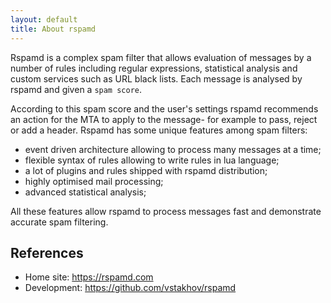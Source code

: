 ```yaml
---
layout: default
title: About rspamd
---
```


Rspamd is a complex spam filter that allows evaluation of messages by a number of
rules including regular expressions, statistical analysis and custom services
such as URL black lists. Each message is analysed by rspamd and given a `spam score`. 

According to this spam score and the user's settings rspamd recommends an action for
the MTA to apply to the message- for example to pass, reject or add a header.
Rspamd has some unique features among spam filters: 

* event driven architecture allowing to process many messages at a time;
* flexible syntax of rules allowing to write rules in lua language;
* a lot of plugins and rules shipped with rspamd distribution;
* highly optimised mail processing;
* advanced statistical analysis;

All these features allow rspamd to process messages fast and demonstrate 
accurate spam filtering. 



## References

* Home site: <https://rspamd.com>
* Development: <https://github.com/vstakhov/rspamd>
